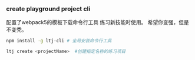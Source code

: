 ### create playground project cli

配置了webpack5的模板下载命令行工具
练习新技能时使用。
希望你变强，但是不变秃。

```bash
npm install -g ltj-cli # 全局安装命令行工具
```

```bash
ltj create <projectName>  #创建指定名称的练习项目
```